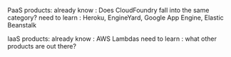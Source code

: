 PaaS products: 
	already know : Does CloudFoundry fall into the same category?
	need to learn : Heroku, EngineYard, Google App Engine, Elastic Beanstalk

IaaS products: 
	already know : AWS Lambdas
	need to learn : what other products are out there?
